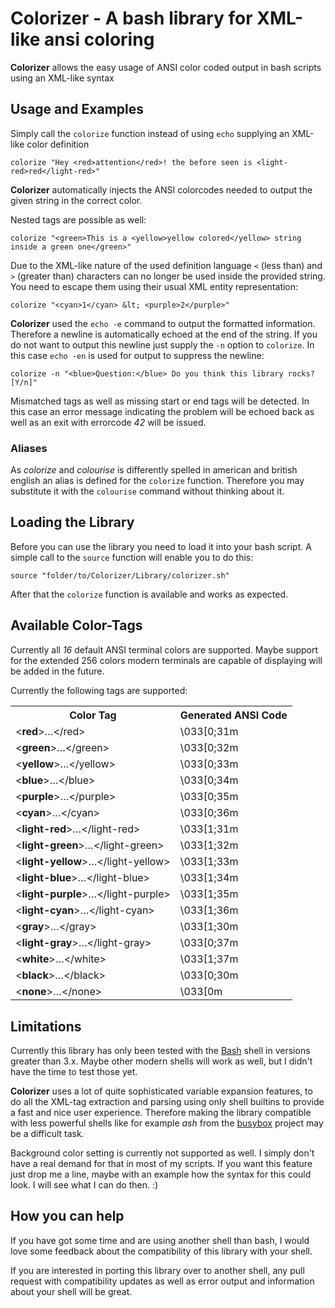 # Colorizer - A bash library for XML-like ansi coloring

**Colorizer** allows the easy usage of ANSI color coded output in bash scripts
using an XML-like syntax

## Usage and Examples

Simply call the `colorize` function instead of using `echo` supplying an
XML-like color definition

    colorize "Hey <red>attention</red>! the before seen is <light-red>red</light-red>"

**Colorizer** automatically injects the ANSI colorcodes needed to output the
given string in the correct color.

Nested tags are possible as well:

    colorize "<green>This is a <yellow>yellow colored</yellow> string inside a green one</green>"

Due to the XML-like nature of the used definition language `<` (less than) and
`>` (greater than) characters can no longer be used inside the provided string.
You need to escape them using their usual XML entity representation:

    colorize "<cyan>1</cyan> &lt; <purple>2</purple>"

**Colorizer** used the `echo -e` command to output the formatted information.
Therefore a newline is automatically echoed at the end of the string. If you do
not want to output this newline just supply the `-n` option to `colorize`. In
this case `echo -en` is used for output to suppress the newline:

    colorize -n "<blue>Question:</blue> Do you think this library rocks? [Y/n]"

Mismatched tags as well as missing start or end tags will be detected. In this
case an error message indicating the problem will be echoed back as well as an
exit with errorcode *42* will be issued.

### Aliases

As *colorize* and *colourise* is differently spelled in american and british
english an alias is defined for the `colorize` function. Therefore you may
substitute it with the `colourise` command without thinking about it.

## Loading the Library

Before you can use the library you need to load it into your bash script.
A simple call to the `source` function will enable you to do this:

    source "folder/to/Colorizer/Library/colorizer.sh"

After that the `colorize` function is available and works as expected.

## Available Color-Tags

Currently all *16* default ANSI terminal colors are supported. Maybe support
for the extended 256 colors modern terminals are capable of displaying will be
added in the future.

Currently the following tags are supported:

<table>
    <tr>
        <th>Color Tag</th><th>Generated ANSI Code</th>
    </tr>
    <tr>
        <td>&lt;<b>red</b>&gt;…&lt;/red&gt;</td><td>\033[0;31m</td>
    </tr>
    <tr>
        <td>&lt;<b>green</b>&gt;…&lt;/green&gt;</td><td>\033[0;32m</td>
    </tr>
    <tr>
        <td>&lt;<b>yellow</b>&gt;…&lt;/yellow&gt;</td><td>\033[0;33m</td>
    </tr>
    <tr>
        <td>&lt;<b>blue</b>&gt;…&lt;/blue&gt;</td><td>\033[0;34m</td>
    </tr>
    <tr>
        <td>&lt;<b>purple</b>&gt;…&lt;/purple&gt;</td><td>\033[0;35m</td>
    </tr>
    <tr>
        <td>&lt;<b>cyan</b>&gt;…&lt;/cyan&gt;</td><td>\033[0;36m</td>
    </tr>
    <tr>
        <td>&lt;<b>light-red</b>&gt;…&lt;/light-red&gt;</td><td>\033[1;31m</td>
    </tr>
    <tr>
        <td>&lt;<b>light-green</b>&gt;…&lt;/light-green&gt;</td><td>\033[1;32m</td>
    </tr>
    <tr>
        <td>&lt;<b>light-yellow</b>&gt;…&lt;/light-yellow&gt;</td><td>\033[1;33m</td>
    </tr>
    <tr>
        <td>&lt;<b>light-blue</b>&gt;…&lt;/light-blue&gt;</td><td>\033[1;34m</td>
    </tr>
    <tr>
        <td>&lt;<b>light-purple</b>&gt;…&lt;/light-purple&gt;</td><td>\033[1;35m</td>
    </tr>
    <tr>
        <td>&lt;<b>light-cyan</b>&gt;…&lt;/light-cyan&gt;</td><td>\033[1;36m</td>
    </tr>
    <tr>
        <td>&lt;<b>gray</b>&gt;…&lt;/gray&gt;</td><td>\033[1;30m</td>
    </tr>
    <tr>
        <td>&lt;<b>light-gray</b>&gt;…&lt;/light-gray&gt;</td><td>\033[0;37m</td>
    </tr>
    <tr>
        <td>&lt;<b>white</b>&gt;…&lt;/white&gt;</td><td>\033[1;37m</td>
    </tr>
    <tr>
        <td>&lt;<b>black</b>&gt;…&lt;/black&gt;</td><td>\033[0;30m</td>
    </tr>
    <tr>
        <td>&lt;<b>none</b>&gt;…&lt;/none&gt;</td><td>\033[0m</td>
    </tr>
    <tr>
</table>

## Limitations

Currently this library has only been tested with the
[Bash](http://www.gnu.org/software/bash/) shell in versions greater than 3.x.
Maybe other modern shells will work as well, but I didn't have the time to test
those yet.

**Colorizer** uses a lot of quite sophisticated variable expansion features, to
do all the XML-tag extraction and parsing using only shell builtins to provide
a fast and nice user experience. Therefore making the library compatible with
less powerful shells like for example *ash* from the [busybox](http://busybox.net) 
project may be a difficult task.

Background color setting is currently not supported as well. I simply don't
have a real demand for that in most of my scripts. If you want this feature
just drop me a line, maybe with an example how the syntax for this could look.
I will see what I can do then. :)

## How you can help

If you have got some time and are using another shell than bash, I would love
some feedback about the compatibility of this library with your shell.

If you are interested in porting this library over to another shell, any pull
request with compatibility updates as well as error output and information
about your shell will be great.
